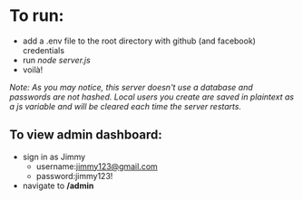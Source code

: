 # To run:
* add a .env file to the root directory with github (and facebook) credentials
* run _node server.js_
* voilà!

_Note: As you may notice, this server doesn't use a database and passwords are not hashed. Local users you create are saved in plaintext as a js variable and will be cleared each time the server restarts._

## To view admin dashboard:
* sign in as Jimmy 
  * username:jimmy123@gmail.com
  * password:jimmy123!
* navigate to **/admin**
